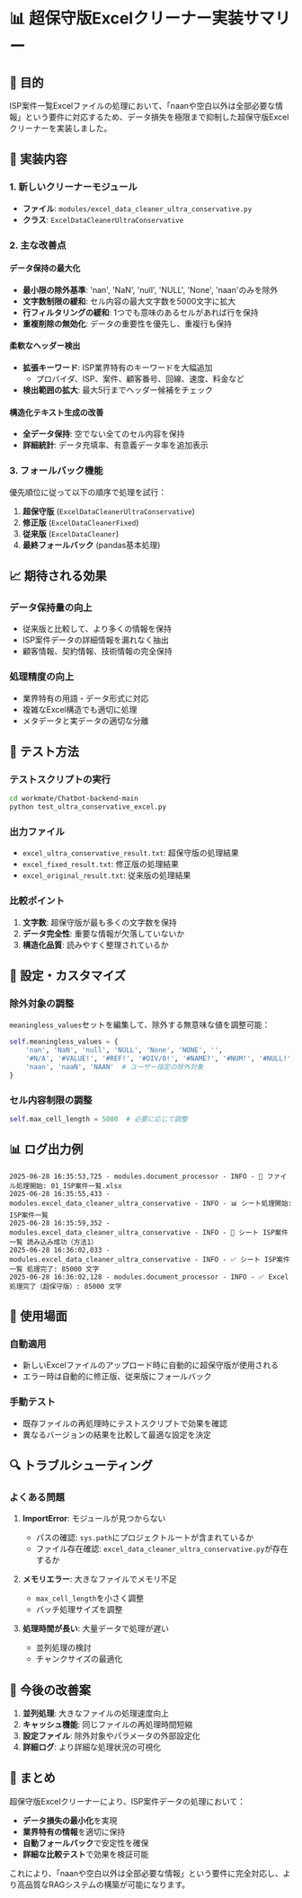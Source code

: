 # 📊 超保守版Excelクリーナー実装サマリー

## 🎯 目的
ISP案件一覧Excelファイルの処理において、「naanや空白以外は全部必要な情報」という要件に対応するため、データ損失を極限まで抑制した超保守版Excelクリーナーを実装しました。

## 🚀 実装内容

### 1. 新しいクリーナーモジュール
- **ファイル**: `modules/excel_data_cleaner_ultra_conservative.py`
- **クラス**: `ExcelDataCleanerUltraConservative`

### 2. 主な改善点

#### データ保持の最大化
- **最小限の除外基準**: 'nan', 'NaN', 'null', 'NULL', 'None', 'naan'のみを除外
- **文字数制限の緩和**: セル内容の最大文字数を5000文字に拡大
- **行フィルタリングの緩和**: 1つでも意味のあるセルがあれば行を保持
- **重複削除の無効化**: データの重要性を優先し、重複行も保持

#### 柔軟なヘッダー検出
- **拡張キーワード**: ISP業界特有のキーワードを大幅追加
  - プロバイダ、ISP、案件、顧客番号、回線、速度、料金など
- **検出範囲の拡大**: 最大5行までヘッダー候補をチェック

#### 構造化テキスト生成の改善
- **全データ保持**: 空でない全てのセル内容を保持
- **詳細統計**: データ充填率、有意義データ率を追加表示

### 3. フォールバック機能
優先順位に従って以下の順序で処理を試行：
1. **超保守版** (`ExcelDataCleanerUltraConservative`)
2. **修正版** (`ExcelDataCleanerFixed`)
3. **従来版** (`ExcelDataCleaner`)
4. **最終フォールバック** (pandas基本処理)

## 📈 期待される効果

### データ保持量の向上
- 従来版と比較して、より多くの情報を保持
- ISP案件データの詳細情報を漏れなく抽出
- 顧客情報、契約情報、技術情報の完全保持

### 処理精度の向上
- 業界特有の用語・データ形式に対応
- 複雑なExcel構造でも適切に処理
- メタデータと実データの適切な分離

## 🧪 テスト方法

### テストスクリプトの実行
```bash
cd workmate/Chatbot-backend-main
python test_ultra_conservative_excel.py
```

### 出力ファイル
- `excel_ultra_conservative_result.txt`: 超保守版の処理結果
- `excel_fixed_result.txt`: 修正版の処理結果
- `excel_original_result.txt`: 従来版の処理結果

### 比較ポイント
1. **文字数**: 超保守版が最も多くの文字数を保持
2. **データ完全性**: 重要な情報が欠落していないか
3. **構造化品質**: 読みやすく整理されているか

## 🔧 設定・カスタマイズ

### 除外対象の調整
`meaningless_values`セットを編集して、除外する無意味な値を調整可能：

```python
self.meaningless_values = {
    'nan', 'NaN', 'null', 'NULL', 'None', 'NONE', '',
    '#N/A', '#VALUE!', '#REF!', '#DIV/0!', '#NAME?', '#NUM!', '#NULL!',
    'naan', 'naaN', 'NAAN'  # ユーザー指定の除外対象
}
```

### セル内容制限の調整
```python
self.max_cell_length = 5000  # 必要に応じて調整
```

## 📊 ログ出力例

```
2025-06-28 16:35:53,725 - modules.document_processor - INFO - 🚀 ファイル処理開始: 01_ISP案件一覧.xlsx
2025-06-28 16:35:55,433 - modules.excel_data_cleaner_ultra_conservative - INFO - 📊 シート処理開始: ISP案件一覧
2025-06-28 16:35:59,352 - modules.excel_data_cleaner_ultra_conservative - INFO - 📖 シート ISP案件一覧 読み込み成功（方法1）
2025-06-28 16:36:02,033 - modules.excel_data_cleaner_ultra_conservative - INFO - ✅ シート ISP案件一覧 処理完了: 85000 文字
2025-06-28 16:36:02,128 - modules.document_processor - INFO - ✅ Excel処理完了（超保守版）: 85000 文字
```

## 🎯 使用場面

### 自動適用
- 新しいExcelファイルのアップロード時に自動的に超保守版が使用される
- エラー時は自動的に修正版、従来版にフォールバック

### 手動テスト
- 既存ファイルの再処理時にテストスクリプトで効果を確認
- 異なるバージョンの結果を比較して最適な設定を決定

## 🔍 トラブルシューティング

### よくある問題

1. **ImportError**: モジュールが見つからない
   - パスの確認: `sys.path`にプロジェクトルートが含まれているか
   - ファイル存在確認: `excel_data_cleaner_ultra_conservative.py`が存在するか

2. **メモリエラー**: 大きなファイルでメモリ不足
   - `max_cell_length`を小さく調整
   - バッチ処理サイズを調整

3. **処理時間が長い**: 大量データで処理が遅い
   - 並列処理の検討
   - チャンクサイズの最適化

## 📝 今後の改善案

1. **並列処理**: 大きなファイルの処理速度向上
2. **キャッシュ機能**: 同じファイルの再処理時間短縮
3. **設定ファイル**: 除外対象やパラメータの外部設定化
4. **詳細ログ**: より詳細な処理状況の可視化

## 🎉 まとめ

超保守版Excelクリーナーにより、ISP案件データの処理において：
- **データ損失の最小化**を実現
- **業界特有の情報**を適切に保持
- **自動フォールバック**で安定性を確保
- **詳細な比較テスト**で効果を検証可能

これにより、「naanや空白以外は全部必要な情報」という要件に完全対応し、より高品質なRAGシステムの構築が可能になります。